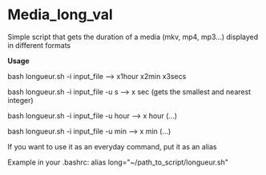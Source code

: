 # Media_long_val
Simple script that gets the duration of a media (mkv, mp4, mp3...) displayed in different formats

**Usage**

bash longueur.sh -i input_file --> x1hour x2min x3secs

bash longueur.sh -i input_file -u s --> x sec (gets the smallest and nearest integer)

bash longueur.sh -i input_file -u hour --> x hour (...)

bash longueur.sh -i input_file -u min --> x min (...)



If you want to use it as an everyday command, put it as an alias

Example in your .bashrc: alias long="~/path_to_script/longueur.sh"
